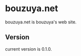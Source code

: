 bouzuya.net
==============================================================================

bouzuya.net is bouzuya's web site.

Version
------------------------------------------------------------------------------

current version is 0.1.0.

